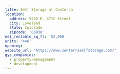 ```yaml
---
title: Self Storage at Centerra
location:
  address: 5225 E. 37th Street
  city: Loveland
  state: Colorado
  zipcode: '85038'
net_rentable_sq_ft: '53,900'
units: '446'
opening:
website_url: 'https://www.centerraselfstorage.com/'
gys_companies:
  - property-management
  - development
---
```


